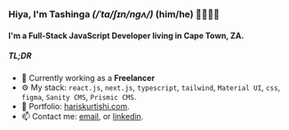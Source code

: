 
### Hiya, I'm Tashinga *(/ˈta/ʃɪn/nɡʌ/)* (him/he) 👨🏿‍🦲😊

#### I'm a Full-Stack JavaScript Developer living in Cape Town, ZA.


##### TL;DR

- 🏢 Currently working as a **Freelancer**
- ⚙️ My stack: `react.js`, `next.js`, `typescript`, `tailwind`,  `Material UI`, `css`, `figma`,  `Sanity CMS`,  `Prismic CMS`.
- 💼 Portfolio: [hariskurtishi.com](https://hariskurtishi.com/).
- 📫 Contact me: [email](mailto:hariskurtishii@gmail.com?subject=Hey%20Tashinga%2C%20I%20found%20your%20email%20on%20your%20GitHub...&body=Hey%20Tashinga%2C%0A%0A...),  or [linkedin](https://www.linkedin.com/in/haris-kurtishi-webdev/).
